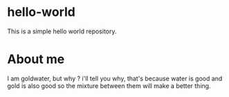 # hello-world
This is a simple hello world repository.

# About me
I am goldwater, but why ? i'll tell you why, that's because water is good and gold is also good so the mixture between them will make a better thing.
